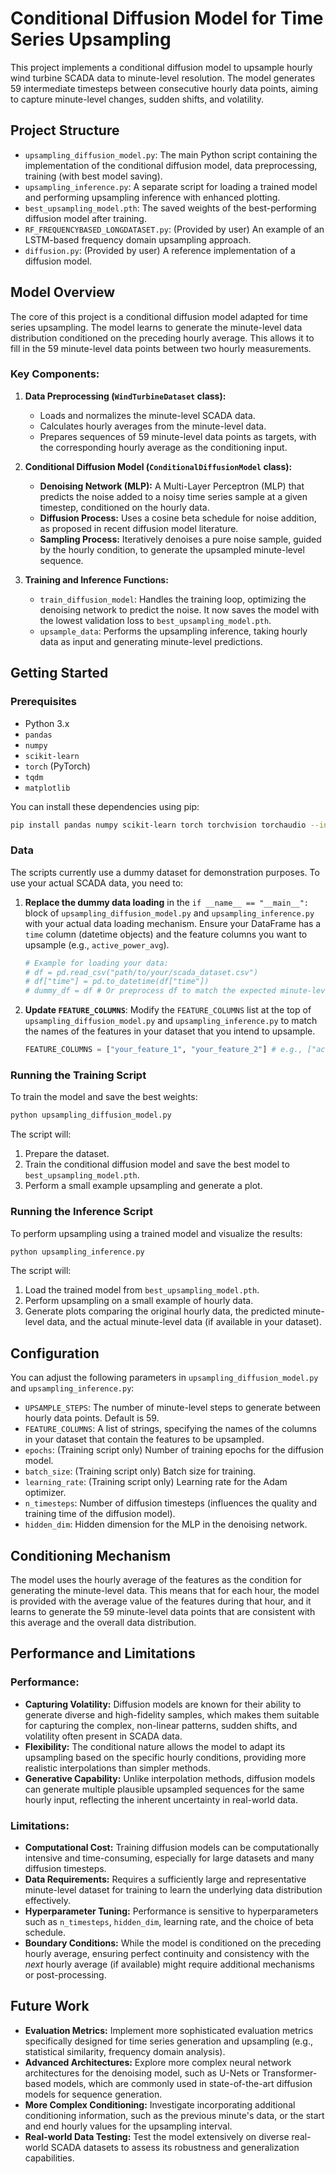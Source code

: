 # Conditional Diffusion Model for Time Series Upsampling

This project implements a conditional diffusion model to upsample hourly wind turbine SCADA data to minute-level resolution. The model generates 59 intermediate timesteps between consecutive hourly data points, aiming to capture minute-level changes, sudden shifts, and volatility.

## Project Structure

-   `upsampling_diffusion_model.py`: The main Python script containing the implementation of the conditional diffusion model, data preprocessing, training (with best model saving).
-   `upsampling_inference.py`: A separate script for loading a trained model and performing upsampling inference with enhanced plotting.
-   `best_upsampling_model.pth`: The saved weights of the best-performing diffusion model after training.
-   `RF_FREQUENCYBASED_LONGDATASET.py`: (Provided by user) An example of an LSTM-based frequency domain upsampling approach.
-   `diffusion.py`: (Provided by user) A reference implementation of a diffusion model.

## Model Overview

The core of this project is a conditional diffusion model adapted for time series upsampling. The model learns to generate the minute-level data distribution conditioned on the preceding hourly average. This allows it to fill in the 59 minute-level data points between two hourly measurements.

### Key Components:

1.  **Data Preprocessing (`WindTurbineDataset` class):**
    -   Loads and normalizes the minute-level SCADA data.
    -   Calculates hourly averages from the minute-level data.
    -   Prepares sequences of 59 minute-level data points as targets, with the corresponding hourly average as the conditioning input.

2.  **Conditional Diffusion Model (`ConditionalDiffusionModel` class):**
    -   **Denoising Network (MLP):** A Multi-Layer Perceptron (MLP) that predicts the noise added to a noisy time series sample at a given timestep, conditioned on the hourly data.
    -   **Diffusion Process:** Uses a cosine beta schedule for noise addition, as proposed in recent diffusion model literature.
    -   **Sampling Process:** Iteratively denoises a pure noise sample, guided by the hourly condition, to generate the upsampled minute-level sequence.

3.  **Training and Inference Functions:**
    -   `train_diffusion_model`: Handles the training loop, optimizing the denoising network to predict the noise. It now saves the model with the lowest validation loss to `best_upsampling_model.pth`.
    -   `upsample_data`: Performs the upsampling inference, taking hourly data as input and generating minute-level predictions.

## Getting Started

### Prerequisites

-   Python 3.x
-   `pandas`
-   `numpy`
-   `scikit-learn`
-   `torch` (PyTorch)
-   `tqdm`
-   `matplotlib`

You can install these dependencies using pip:

```bash
pip install pandas numpy scikit-learn torch torchvision torchaudio --index-url https://download.pytorch.org/whl/cpu tqdm matplotlib
```

### Data

The scripts currently use a dummy dataset for demonstration purposes. To use your actual SCADA data, you need to:

1.  **Replace the dummy data loading** in the `if __name__ == "__main__":` block of `upsampling_diffusion_model.py` and `upsampling_inference.py` with your actual data loading mechanism. Ensure your DataFrame has a `time` column (datetime objects) and the feature columns you want to upsample (e.g., `active_power_avg`).

    ```python
    # Example for loading your data:
    # df = pd.read_csv("path/to/your/scada_dataset.csv")
    # df["time"] = pd.to_datetime(df["time"])
    # dummy_df = df # Or preprocess df to match the expected minute-level format
    ```

2.  **Update `FEATURE_COLUMNS`**: Modify the `FEATURE_COLUMNS` list at the top of `upsampling_diffusion_model.py` and `upsampling_inference.py` to match the names of the features in your dataset that you intend to upsample.

    ```python
    FEATURE_COLUMNS = ["your_feature_1", "your_feature_2"] # e.g., ["active_power_avg"]
    ```

### Running the Training Script

To train the model and save the best weights:

```bash
python upsampling_diffusion_model.py
```

The script will:

1.  Prepare the dataset.
2.  Train the conditional diffusion model and save the best model to `best_upsampling_model.pth`.
3.  Perform a small example upsampling and generate a plot.

### Running the Inference Script

To perform upsampling using a trained model and visualize the results:

```bash
python upsampling_inference.py
```

The script will:

1.  Load the trained model from `best_upsampling_model.pth`.
2.  Perform upsampling on a small example of hourly data.
3.  Generate plots comparing the original hourly data, the predicted minute-level data, and the actual minute-level data (if available in your dataset).

## Configuration

You can adjust the following parameters in `upsampling_diffusion_model.py` and `upsampling_inference.py`:

-   `UPSAMPLE_STEPS`: The number of minute-level steps to generate between hourly data points. Default is 59.
-   `FEATURE_COLUMNS`: A list of strings, specifying the names of the columns in your dataset that contain the features to be upsampled.
-   `epochs`: (Training script only) Number of training epochs for the diffusion model.
-   `batch_size`: (Training script only) Batch size for training.
-   `learning_rate`: (Training script only) Learning rate for the Adam optimizer.
-   `n_timesteps`: Number of diffusion timesteps (influences the quality and training time of the diffusion model).
-   `hidden_dim`: Hidden dimension for the MLP in the denoising network.

## Conditioning Mechanism

The model uses the hourly average of the features as the condition for generating the minute-level data. This means that for each hour, the model is provided with the average value of the features during that hour, and it learns to generate the 59 minute-level data points that are consistent with this average and the overall data distribution.

## Performance and Limitations

### Performance:

-   **Capturing Volatility:** Diffusion models are known for their ability to generate diverse and high-fidelity samples, which makes them suitable for capturing the complex, non-linear patterns, sudden shifts, and volatility often present in SCADA data.
-   **Flexibility:** The conditional nature allows the model to adapt its upsampling based on the specific hourly conditions, providing more realistic interpolations than simpler methods.
-   **Generative Capability:** Unlike interpolation methods, diffusion models can generate multiple plausible upsampled sequences for the same hourly input, reflecting the inherent uncertainty in real-world data.

### Limitations:

-   **Computational Cost:** Training diffusion models can be computationally intensive and time-consuming, especially for large datasets and many diffusion timesteps.
-   **Data Requirements:** Requires a sufficiently large and representative minute-level dataset for training to learn the underlying data distribution effectively.
-   **Hyperparameter Tuning:** Performance is sensitive to hyperparameters such as `n_timesteps`, `hidden_dim`, learning rate, and the choice of beta schedule.
-   **Boundary Conditions:** While the model is conditioned on the preceding hourly average, ensuring perfect continuity and consistency with the *next* hourly average (if available) might require additional mechanisms or post-processing.

## Future Work

-   **Evaluation Metrics:** Implement more sophisticated evaluation metrics specifically designed for time series generation and upsampling (e.g., statistical similarity, frequency domain analysis).
-   **Advanced Architectures:** Explore more complex neural network architectures for the denoising model, such as U-Nets or Transformer-based models, which are commonly used in state-of-the-art diffusion models for sequence generation.
-   **More Complex Conditioning:** Investigate incorporating additional conditioning information, such as the previous minute's data, or the start and end hourly values for the upsampling interval.
-   **Real-world Data Testing:** Test the model extensively on diverse real-world SCADA datasets to assess its robustness and generalization capabilities.



